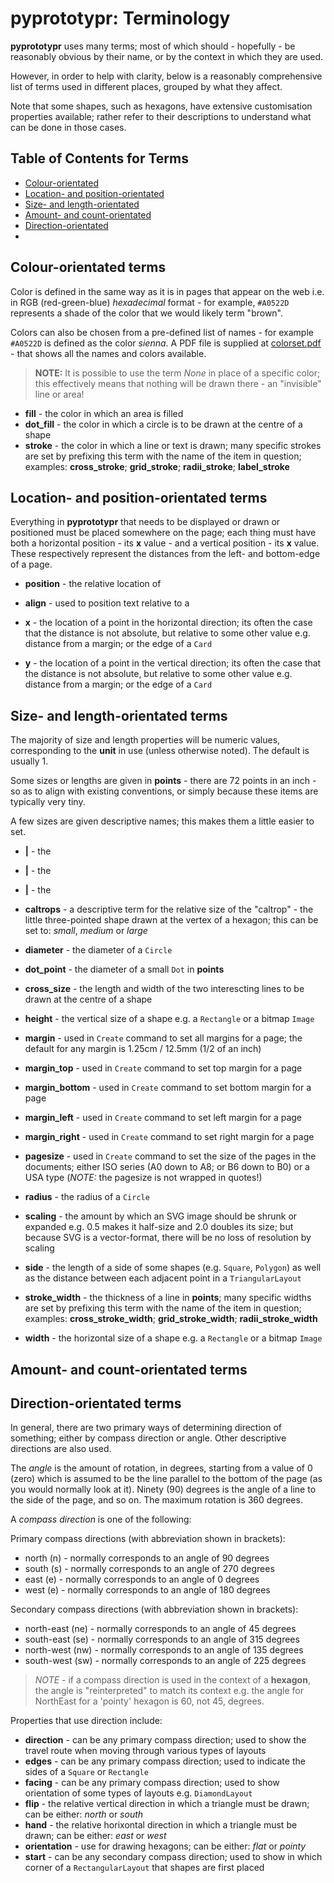 # pyprototypr: Terminology

__pyprototypr__ uses many terms; most of which should - hopefully - be
reasonably obvious by their name, or by the context in which they are used.

However, in order to help with clarity, below is a reasonably comprehensive
list of terms used in different places, grouped by what they affect.

Note that some shapes, such as hexagons, have extensive customisation
properties available; rather refer to their descriptions to understand
what can be done in those cases.


## Table of Contents for Terms

* [Colour-orientated](#colour)
* [Location- and position-orientated](#location)
* [Size- and length-orientated](#size)
* [Amount- and count-orientated](#count)
* [Direction-orientated](#direction)
* [](#)


## Colour-orientated terms <a name="colour"></a>

Color is defined in the same way as it is in pages that appear on the web i.e.
in RGB (red-green-blue) *hexadecimal* format - for example, `#A0522D`
represents a shade of the color that we would likely term "brown".

Colors can also be chosen from a pre-defined list of names - for example
`#A0522D` is defined as the color _sienna_.  A PDF file is supplied at
[colorset.pdf](../examples/colorset.pdf) - that shows all the names and colors
available.

> **NOTE:** It is possible to use the term  _None_ in place of a specific
> color; this effectively means that nothing will be drawn there - an
> "invisible" line or area!

* **fill** - the color in which an area is filled
* **dot_fill** - the color in which a circle is to be drawn at the centre of a
  shape
* **stroke** - the color in which a line or text is drawn; many specific
  strokes are set by prefixing this term with the name of the item in question;
  examples: **cross_stroke**; **grid_stroke**; **radii_stroke**;
  **label_stroke**


## Location- and position-orientated terms <a name="location"></a>

Everything in __pyprototypr__ that needs to be displayed or drawn or positioned
must be placed somewhere on the page; each thing must have both a horizontal
position - its **x** value - and a vertical position - its **x** value. These
respectively represent the distances from the left- and bottom-edge of a page.

* **position** - the relative location of
* **align** - used to position text relative to a

* **x** - the location of a point in the horizontal direction; its often the
  case that the distance is not absolute, but relative to some other value
  e.g. distance from a margin; or the edge of a `Card`
* **y** - the location of a point in the vertical direction; its often the
  case that the distance is not absolute, but relative to some other value
  e.g. distance from a margin; or the edge of a `Card`


## Size- and length-orientated terms <a name="size"></a>

The majority of size and length properties will be numeric values, corresponding
to the **unit** in use (unless otherwise noted).  The default is usually 1.

Some sizes or lengths are given in **points** - there are 72 points in an inch -
so as to align with existing conventions, or simply because these items are
typically very tiny.

A few sizes are given descriptive names; this makes them a little easier to set.

* **|** - the
* **|** - the
* **|** - the

* **caltrops** - a descriptive term for the relative size of the "caltrop" -
  the little three-pointed shape drawn at the vertex of a hexagon; this
  can be set to: _small_, _medium_ or _large_
* **diameter** - the diameter of a `Circle`
* **dot_point** - the diameter of a small `Dot` in **points**
* **cross_size** - the length and width of the two interescting lines to be
  drawn at the centre of a shape
* **height** - the vertical size of a shape e.g. a `Rectangle` or a bitmap
  `Image`
* **margin** - used in `Create` command to set all margins for a page; the
  default for any margin is 1.25cm / 12.5mm (1/2 of an inch)
* **margin_top** - used in `Create` command to set top margin for a page
* **margin_bottom** - used in `Create` command to set bottom margin for a page
* **margin_left** - used in `Create` command to set left margin for a page
* **margin_right** - used in `Create` command to set right margin for a page
* **pagesize** - used in `Create` command to set the size of the pages in the
  documents; either ISO series (A0 down to A8; or B6 down to B0) or a USA type
  (_NOTE:_ the pagesize is not wrapped in quotes!)
* **radius** - the radius of a `Circle`
* **scaling** - the amount by which an SVG image should be shrunk or
  expanded e.g. 0.5 makes it half-size and 2.0 doubles its size; but because
  SVG is a vector-format, there will be no loss of resolution by scaling
* **side** - the length of a side of some shapes (e.g. `Square`, `Polygon`) as
  well as the distance between each adjacent point in a `TriangularLayout`
* **stroke_width** - the thickness of a line in **points**; many specific
  widths are set by prefixing this term with the name of the item in question;
  examples: **cross_stroke_width**; **grid_stroke_width**; **radii_stroke_width**
* **width** - the horizontal size of a shape e.g. a `Rectangle` or a bitmap
  `Image`


## Amount- and count-orientated terms <a name="count"></a>


## Direction-orientated terms <a name="direction"></a>

In general, there are two primary ways of determining direction of something;
either by compass direction or angle.  Other descriptive directions are also
used.

The _angle_ is the amount of rotation, in degrees, starting from a value of
0 (zero) which is assumed to be the line parallel to the bottom of the page
(as you would normally look at it). Ninety (90) degrees is the angle of a
line to the side of the page, and so on.  The maximum rotation is 360 degrees.

A _compass direction_ is one of the following:

Primary compass directions (with abbreviation shown in brackets):

* north (n) - normally corresponds to an angle of 90 degrees
* south (s) - normally corresponds to an angle of 270 degrees
* east (e) - normally corresponds to an angle of 0 degrees
* west (e) - normally corresponds to an angle of 180 degrees

Secondary compass directions (with abbreviation shown in brackets):

* north-east (ne) - normally corresponds to an angle of 45 degrees
* south-east (se) - normally corresponds to an angle of 315 degrees
* north-west (nw) - normally corresponds to an angle of 135 degrees
* south-west (sw) - normally corresponds to an angle of 225 degrees

> _NOTE_ - if a compass direction is used in the context of a **hexagon**, the
> angle is "reinterpreted" to match its context e.g. the angle for NorthEast
> for a 'pointy' hexagon is 60, not 45, degrees.

Properties that use direction include:

* **direction** - can be any primary compass direction; used to show the travel
  route when moving through various types of layouts
* **edges** - can be any primary compass direction; used to indicate the sides
  of a `Square` or `Rectangle`
* **facing** - can be any primary compass direction; used to show orientation
  of some types of layouts e.g. `DiamondLayout`
* **flip** - the relative vertical direction in which a triangle must be drawn;
  can be either: _north_ or _south_
* **hand** - the relative horixontal direction in which a triangle must be drawn;
  can be either: _east_ or _west_
* **orientation** - use for drawing hexagons; can be either: _flat_ or _pointy_
* **start** - can be any secondary compass direction; used to show in which
  corner of a `RectangularLayout` that shapes are first placed

